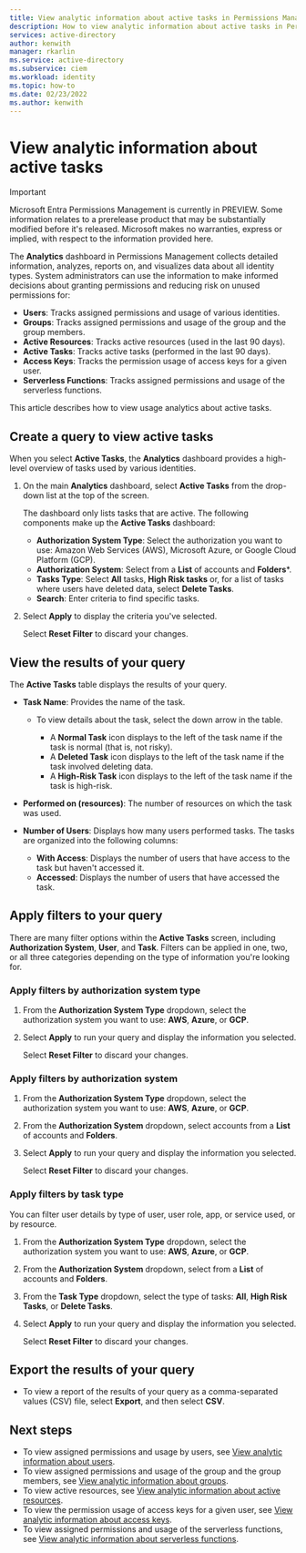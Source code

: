 ```yaml
---
title: View analytic information about active tasks in Permissions Management
description: How to view analytic information about active tasks in Permissions Management.
services: active-directory
author: kenwith
manager: rkarlin
ms.service: active-directory
ms.subservice: ciem
ms.workload: identity
ms.topic: how-to
ms.date: 02/23/2022
ms.author: kenwith
---
```


# View analytic information about active tasks

> [!IMPORTANT]
> Microsoft Entra Permissions Management is currently in PREVIEW.
> Some information relates to a prerelease product that may be substantially modified before it's released. Microsoft makes no warranties, express or implied, with respect to the information provided here.

The **Analytics** dashboard in Permissions Management collects detailed information, analyzes, reports on, and visualizes data about all identity types. System administrators can use the information to make informed decisions about granting permissions and reducing risk on unused permissions for:

- **Users**: Tracks assigned permissions and usage of various identities.
- **Groups**: Tracks assigned permissions and usage of the group and the group members.
- **Active Resources**: Tracks active resources (used in the last 90 days).
- **Active Tasks**: Tracks active tasks (performed in the last 90 days).
- **Access Keys**: Tracks the permission usage of access keys for a given user.
- **Serverless Functions**: Tracks assigned permissions and usage of the serverless functions.

This article describes how to view usage analytics about active tasks.

## Create a query to view active tasks

When you select **Active Tasks**, the **Analytics** dashboard provides a high-level overview of tasks used by various identities.

1. On the main **Analytics** dashboard, select **Active Tasks** from the  drop-down list at the top of the screen.

    The dashboard only lists tasks that are active. The following components make up the **Active Tasks** dashboard:

    - **Authorization System Type**: Select the authorization you want to use: Amazon Web Services (AWS), Microsoft Azure, or Google Cloud Platform (GCP).
    - **Authorization System**: Select from a **List** of accounts and **Folders***.
    - **Tasks Type**: Select **All** tasks, **High Risk tasks** or, for a list of tasks where users have deleted data, select **Delete Tasks**.
    - **Search**: Enter criteria to find specific tasks.

1. Select **Apply** to display the criteria you've selected.

    Select **Reset Filter** to discard your changes.


## View the results of your query

The **Active Tasks** table displays the results of your query.

- **Task Name**: Provides the name of the task.
    - To view details about the task, select the down arrow in the table.

        - A **Normal Task** icon displays to the left of the task name if the task is normal (that is, not risky).
        - A **Deleted Task** icon displays to the left of the task name if the task involved deleting data.
        - A **High-Risk Task** icon displays to the left of the task name if the task is high-risk.

- **Performed on (resources)**: The number of resources on which the task was used.

- **Number of Users**: Displays how many users performed tasks. The tasks are organized into the following columns:
    - **With Access**: Displays the number of users that have access to the task but haven't accessed it.
    - **Accessed**: Displays the number of users that have accessed the task.


## Apply filters to your query

There are many filter options within the **Active Tasks** screen, including **Authorization System**, **User**, and **Task**.
Filters can be applied in one, two, or all three categories depending on the type of information you're looking for.

### Apply filters by authorization system type

1. From the **Authorization System Type** dropdown, select the authorization system you want to use: **AWS**, **Azure**, or **GCP**.
1. Select **Apply** to run your query and display the information you selected.

    Select **Reset Filter** to discard your changes.

### Apply filters by authorization system

1. From the **Authorization System Type** dropdown, select the authorization system you want to use: **AWS**, **Azure**, or **GCP**.
1. From the **Authorization System** dropdown, select accounts from a **List** of accounts and **Folders**.
1. Select **Apply** to run your query and display the information you selected.

    Select **Reset Filter** to discard your changes.


### Apply filters by task type

You can filter user details by type of user, user role, app, or service used, or by resource.

1. From the **Authorization System Type** dropdown, select the authorization system you want to use: **AWS**, **Azure**, or **GCP**.
1. From the **Authorization System** dropdown, select from a **List** of accounts and **Folders**.
1. From the **Task Type** dropdown, select the type of tasks: **All**, **High Risk Tasks**, or **Delete Tasks**.
1. Select **Apply** to run your query and display the information you selected.

    Select **Reset Filter** to discard your changes.


## Export the results of your query

- To view a report of the results of your query as a comma-separated values (CSV) file, select **Export**, and then select **CSV**.

## Next steps

- To view assigned permissions and usage by users, see [View analytic information about users](usage-analytics-users.md).
- To view assigned permissions and usage of the group and the group members, see [View analytic information about groups](usage-analytics-groups.md).
- To view active resources, see [View analytic information about active resources](usage-analytics-active-resources.md).
- To view the permission usage of access keys for a given user, see [View analytic information about access keys](usage-analytics-access-keys.md).
- To view assigned permissions and usage of the serverless functions, see [View analytic information about serverless functions](usage-analytics-serverless-functions.md).
